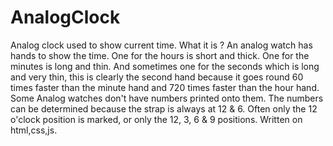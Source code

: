 # AnalogClock
Analog clock used to show current time.
What it is ?
An analog watch has hands to show the time. One for the hours is short and thick. One for the minutes is long and thin. 
And sometimes one for the seconds which is long and very thin, this is clearly the second hand because it goes round 60 times faster than the minute hand and 720 times faster than the hour hand. Some Analog watches don't have numbers printed onto them. The numbers can be determined because the strap is always at 12 & 6. 
Often only the 12 o'clock position is marked, or only the 12, 3, 6 & 9 positions.
Written on html,css,js.
